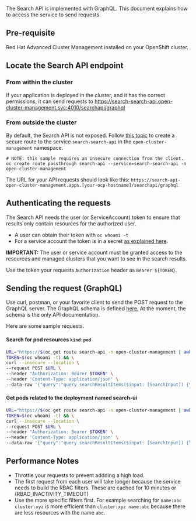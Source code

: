The Search API is implemented with GraphQL. This document explains how to access the service to send requests.

## Pre-requisite
Red Hat Advanced Cluster Management installed on your OpenShift cluster.

## Locate the Search API endpoint
### From within the cluster
If your application is deployed in the cluster, and it has the correct permissions, it can send requests to https://search-search-api.open-cluster-management.svc:4010/searchapi/graphql

### From outside the cluster
By default, the Search API is not exposed. Follow [this topic](https://docs.openshift.com/container-platform/4.9/networking/routes/secured-routes.html) to create a secure route to the service `search-search-api` in the `open-cluster-management` namespace.

```
# NOTE: this sample requires an insecure connection from the client.
oc create route passthrough search-api --service=search-search-api -n open-cluster-management
```

The URL for your API requests should look like this:  `https://search-api-open-cluster-management.apps.[your-ocp-hostname]/searchapi/graphql`

## Authenticating the requests

The Search API needs the user (or ServiceAccount) token to ensure that results only contain resources for the authorized user.

- A user can obtain their token with `oc whoami -t`
- For a service account the token is in a secret [as explained here](https://docs.openshift.com/container-platform/4.9/authentication/understanding-and-creating-service-accounts.html).

**IMPORTANT:** The user or service account must be granted access to the resources and managed clusters that you want to see in the search results.

Use the token your requests `Authorization` header as `Bearer ${TOKEN}`.


## Sending the request (GraphQL)

Use curl, postman, or your favorite client to send the POST request to the GraphQL server.
The GraphQL schema is defined [here.](https://github.com/stolostron/search-api/blob/main/src/v2/schema/search.js) At the moment, the schema is the only API documentation.

Here are some sample requests.

#### Search for pod resources `kind:pod`
```bash
URL="https://$(oc get route search-api -n open-cluster-management | awk 'NR==2' |awk '{print $2;}')/searchapi/graphql" && \
TOKEN=$(oc whoami -t) && \
curl --insecure --location \
--request POST $URL \
--header "Authorization: Bearer $TOKEN" \
--header 'Content-Type: application/json' \
--data-raw '{"query":"query searchResultItems($input: [SearchInput]) {\n    searchResult: search(input: $input) {\n        items\n        }\n    }\n","variables":{"input":[{"keywords":[],"filters":[{"property":"kind","values":["pod"]}],"limit":100}]}}'
```

#### Get pods related to the deployment named search-ui
```bash
URL="https://$(oc get route search-api -n open-cluster-management | awk 'NR==2' |awk '{print $2;}')/searchapi/graphql" && \
TOKEN=$(oc whoami -t) && \
curl --insecure --location \
--request POST $URL \
--header "Authorization: Bearer $TOKEN" \
--header 'Content-Type: application/json' \
--data-raw '{"query":"query searchResultItems($input: [SearchInput]) {\n    searchResult: search(input: $input) {\n        related {\n            kind\n            items\n        }\n    }\n}\n","variables":{"input":[{"keywords":[],"filters":[{"property":"kind","values":["deployment"]},{"property":"name","values":["search-ui"]}],"relatedKinds":["pod"],"limit":100}]}}'
```

## Performance Notes
- Throttle your requests to prevent addding a high load.
- The first request from each user will take longer because the service needs to build the RBAC filters. These are cached for 10 minutes or (RBAC_INACTIVITY_TIMEOUT)
- Use the more specific filters first. For example searching for `name:abc cluster:xyz` is more efficient than `cluster:xyz name:abc` because there are less resources with the name `abc`.